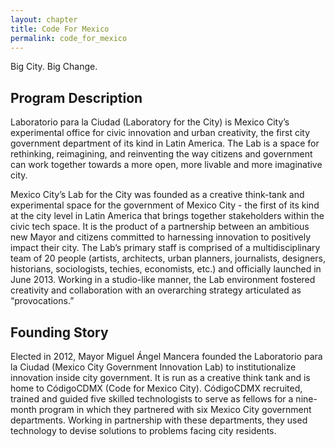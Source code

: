 ```yaml
---
layout: chapter
title: Code For Mexico
permalink: code_for_mexico
---
```

Big City. Big Change.
<!--more-->
## Program Description

Laboratorio para la Ciudad (Laboratory for the City) is Mexico City’s experimental
office for civic innovation and urban creativity, the first city government department
of its kind in Latin America. The Lab is a space for rethinking, reimagining, and
reinventing the way citizens and government can work together towards a more open,
more livable and more imaginative city.

Mexico City’s Lab for the City was founded as a creative think-tank and
experimental space for the government of Mexico City - the first of its kind
at the city level in Latin America that brings together stakeholders within
the civic tech space. It is the product of a partnership between an ambitious
new Mayor and citizens committed to harnessing innovation to positively impact
their city. The Lab’s primary staff is comprised of a multidisciplinary team of
20 people (artists, architects, urban planners, journalists, designers, historians,
sociologists, techies, economists, etc.) and officially launched in June 2013.
Working in a studio-like manner, the Lab environment fostered creativity and
collaboration with an overarching strategy articulated as “provocations.”

## Founding Story

Elected in 2012, Mayor Miguel Ángel Mancera founded the Laboratorio para la
Ciudad (Mexico City Government Innovation Lab) to institutionalize innovation
inside city government. It is run as a creative think tank and is home to
CódigoCDMX (Code for Mexico City). CódigoCDMX recruited, trained and guided five
skilled technologists to serve as fellows for a nine-month program in which they
partnered with six Mexico City government departments. Working in partnership
with these departments, they used technology to devise solutions to problems
facing city residents.
